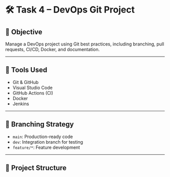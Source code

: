 # 🛠️ Task 4 – DevOps Git Project

## 📌 Objective
Manage a DevOps project using Git best practices, including branching, pull requests, CI/CD, Docker, and documentation.

---

## 🧰 Tools Used
- Git & GitHub
- Visual Studio Code
- GitHub Actions (CI)
- Docker
- Jenkins

---

## 🔀 Branching Strategy

- `main`: Production-ready code
- `dev`: Integration branch for testing
- `feature/*`: Feature development

---

## 🚀 Project Structure

